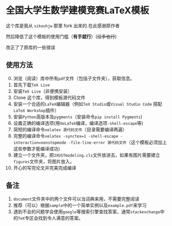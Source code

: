 # 全国大学生数学建模竞赛LaTeX模板
这个库是我从 `sikouhjw` 那里 fork 出来的.在此感谢原作者

然后降低了这个模板的使用门槛（**有手就行**）(~~没手也行~~)

改正了了原库的一些错误
## 使用方法
0. 浏览（阅读）库中所有`pdf`文件（包括子文件夹），获取信息。
1. 首先下载`TeX Live`
2. 安装`TeX Live`（非便携安装）
3. Clone 这个库，得到模板源代码文件
4. 安装一个合适的`LaTeX`编辑器（例如`TeX Studio`或`Visual Studio Code` 搭配`LaTeX Workshop`插件）
8. 安装`Python`高版本及`pygments`（安装命令`pip install Pygments`)
5. 设置正确的编译选项(用`XeLaTeX`编译，编译选项`-shell-escape`等)
6. 简短的编译命令`xelatex 源代码文件`（目录需要编译两遍）
7. 完整的编译命令`xelatex -synctex=1 -shell-escape -interaction=nonstopmode -file-line-error 源代码文件`（这个模板必须加上这些参数才能编译成功）
8. 建立一个文件夹，把`JXUSTmodeling.cls`文件放进去，如果有图片需要建立`figures`文件夹，将图片放入。
9. 开心的写完论文并完美完成编译

## 备注
1. `document`文件夹中的两个文件可以当词典来用，不需要完整阅读
2. 推荐（可以）根据`sample`中的一个简单实例以及`example.pdf`来学习
3. 遇到不会的问题学会使用`google`等搜索引擎查找答案，通常`stackexchange`中的`TeX`专区会找到令人满意的答案。